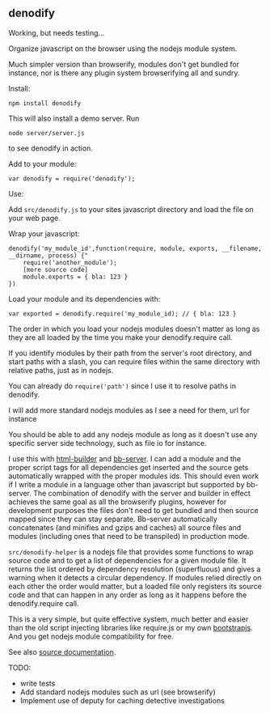 denodify
--------

Working, but needs testing...

Organize javascript on the browser using the nodejs module system.

Much simpler version than browserify, modules don't get bundled for instance,
nor is there any plugin system browserifying all and sundry. 

Install:

    npm install denodify
	
This will also install a demo server. Run

    node server/server.js
	
to see denodify in action.

Add to your module:

    var denodify = require('denodify');

Use:

Add `src/denodify.js` to your sites javascript directory and load the file on
your web page.

Wrap your javascript:

    denodify('my_module_id',function(require, module, exports, __filename, __dirname, process) {"
		require('another_module');
        [more source code]
	    module.exports = { bla: 123 }
    })
	
Load your module and its dependencies with:

    var exported = denodify.require('my_module_id); // { bla: 123 }
	
The order in which you load your nodejs modules doesn't matter as long as they
are all loaded by the time you make your denodify.require call.

If you identify modules by their path from the server's root directory, and
start paths with a slash, you can require files within the same directory with
relative paths, just as in nodejs.

You can already do `require('path')` since I use it to resolve paths in
denodify.

I will add more standard nodejs modules as I see a need for them, url for
instance

You should be able to add any nodejs module as long as it doesn't use any
specific server side technology, such as file io for instance.

I use this with [html-builder](http://github.com/Michieljoris/html-builder) and
[bb-server](http://github.com/Michieljoris/bb-server). I can add a module and
the proper script tags for all dependencies get inserted and the source gets
automatically wrapped with the proper modules ids. This should even work if I
write a module in a language other than javascript but supported by
bb-server. The combination of denodify with the server and builder in effect
achieves the same goal as all the browserify plugins, however for development
purposes the files don't need to get bundled and then source mapped since they
can stay separate. Bb-server automatically concatenates (and minifies and gzips
and caches) all source files and modules (including ones that need to be
transpiled) in production mode.

`src/denodify-helper` is a nodejs file that provides some functions to wrap
source code and to get a list of dependencies for a given module file. It
returns the list ordered by dependency resolution (superfluous) and gives a
warning when it detects a circular dependency. If modules relied directly on
each other the order would matter, but a loaded file only registers its source
code and that can happen in any order as long as it happens before the
denodify.require call.

This is a very simple, but quite effective system, much better and easier than
the old script injecting libraries like require.js or my own
[bootstrapjs](http://github.com/Michieljoris/bootstrapjs). And you get nodejs
module compatibility for free.

See also [source documentation](https://rawgithub.com/Michieljoris/denodify/master/docs/denodify.html).

TODO:
* write tests
* Add standard nodejs modules such as url (see browserify)
* Implement use of deputy for caching detective investigations

